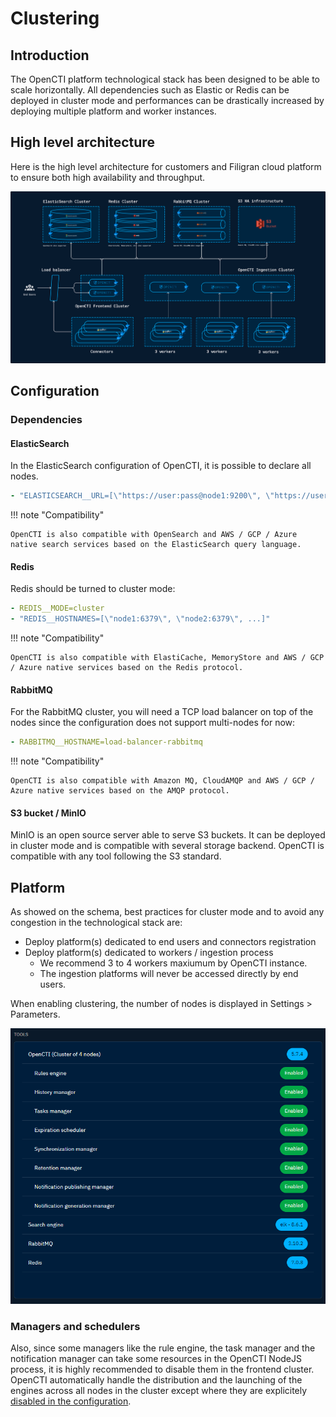 # Clustering

## Introduction

The OpenCTI platform technological stack has been designed to be able to scale horizontally. All dependencies such as Elastic or Redis can be deployed in cluster mode and performances can be drastically increased by deploying multiple platform and worker instances.

## High level architecture

Here is the high level architecture for customers and Filigran cloud platform to ensure both high availability and throughput.

![Cluster](assets/cluster.png)

## Configuration

### Dependencies

#### ElasticSearch

In the ElasticSearch configuration of OpenCTI, it is possible to declare all nodes.

```yaml
- "ELASTICSEARCH__URL=[\"https://user:pass@node1:9200\", \"https://user:pass@node2:9200\", ...]"
```

!!! note "Compatibility"
    
    OpenCTI is also compatible with OpenSearch and AWS / GCP / Azure native search services based on the ElasticSearch query language.

#### Redis

Redis should be turned to cluster mode:

```yaml
- REDIS__MODE=cluster
- "REDIS__HOSTNAMES=[\"node1:6379\", \"node2:6379\", ...]"
```

!!! note "Compatibility"
    
    OpenCTI is also compatible with ElastiCache, MemoryStore and AWS / GCP / Azure native services based on the Redis protocol.

#### RabbitMQ

For the RabbitMQ cluster, you will need a TCP load balancer on top of the nodes since the configuration does not support multi-nodes for now:

```yaml
- RABBITMQ__HOSTNAME=load-balancer-rabbitmq
```

!!! note "Compatibility"
    
    OpenCTI is also compatible with Amazon MQ, CloudAMQP and AWS / GCP / Azure native services based on the AMQP protocol.

#### S3 bucket / MinIO

MinIO is an open source server able to serve S3 buckets. It can be deployed in cluster mode and is compatible with several storage backend. OpenCTI is compatible with any tool following the S3 standard.

## Platform

As showed on the schema, best practices for cluster mode and to avoid any congestion in the technological stack are:

* Deploy platform(s) dedicated to end users and connectors registration
* Deploy platform(s) dedicated to workers / ingestion process
	* We recommend 3 to 4 workers maxiumum by OpenCTI instance.
	* The ingestion platforms will never be accessed directly by end users.

When enabling clustering, the number of nodes is displayed in Settings > Parameters.

![Cluster mode](assets/cluster-mode.png)

### Managers and schedulers

Also, since some managers like the rule engine, the task manager and the notification manager can take some resources in the OpenCTI NodeJS process, it is highly recommended to disable them in the frontend cluster. OpenCTI automatically handle the distribution and the launching of the engines across all nodes in the cluster except where they are explicitely [disabled in the configuration](configuration.md#schedules-engines).